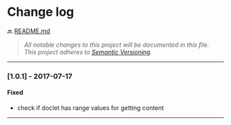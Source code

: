 # Change log

:back: [README.md](./README.md)

> _All notable changes to this project will be documented in this file._  
> _This project adheres to [Semantic Versioning](http://semver.org/)._

---

### [1.0.1] - 2017-07-17

#### Fixed

- check if doclet has range values for getting content

---
